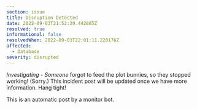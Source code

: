 ```yaml
---
section: issue
title: Disruption Detected
date: 2022-09-03T21:52:39.442885Z
resolved: true
informational: false
resolvedWhen: 2022-09-03T22:01:11.220176Z
affected:
  - Database
severity: disrupted
---
```

*Investigating* - _Someone_ forgot to feed the plot bunnies, so they stopped working! (Sorry.) This incident post will be updated once we have more information. Hang tight!

This is an automatic post by a monitor bot.
        